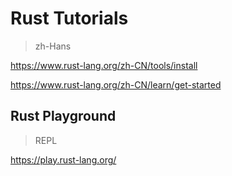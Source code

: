 # Rust Tutorials

> zh-Hans

https://www.rust-lang.org/zh-CN/tools/install

https://www.rust-lang.org/zh-CN/learn/get-started


## Rust Playground

> REPL

https://play.rust-lang.org/

